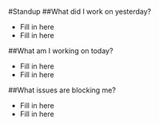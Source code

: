 #Standup
##What did I work on yesterday?  <br />
- Fill in here
- Fill in here

##What am I working on today?  <br />
- Fill in here
- Fill in here

##What issues are blocking me?  <br />
- Fill in here
- Fill in here